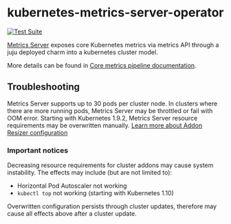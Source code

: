 # kubernetes-metrics-server-operator

[![Test Suite](https://github.com/charmed-kubernetes/kubernetes-metrics-server-operator/workflows/Test%20Suite/badge.svg)](https://github.com/charmed-kubernetes/kubernetes-metrics-server-operator/actions)

[Metrics Server](https://github.com/kubernetes-incubator/metrics-server) exposes
core Kubernetes metrics via metrics API through a juju deployed charm into a kubernetes cluster model. 

More details can be found in [Core metrics pipeline documentation](https://kubernetes.io/docs/tasks/debug-application-cluster/resource-metrics-pipeline/).

## Troubleshooting

Metrics Server supports up to 30 pods per cluster node. In clusters where there are more running pods, Metrics Server may be throttled or fail with OOM error. Starting with Kubernetes 1.9.2, Metrics Server resource requirements may be overwritten manually. [Learn more about Addon Resizer configuration](https://github.com/kubernetes/autoscaler/tree/master/addon-resizer#addon-resizer-configuration)

### Important notices

Decreasing resource requirements for cluster addons may cause system instability. The effects may include (but are not limited to):
  - Horizontal Pod Autoscaler not working
  - `kubectl top` not working (starting with Kubernetes 1.10)

Overwritten configuration persists through cluster updates, therefore may cause all effects above after a cluster update.
